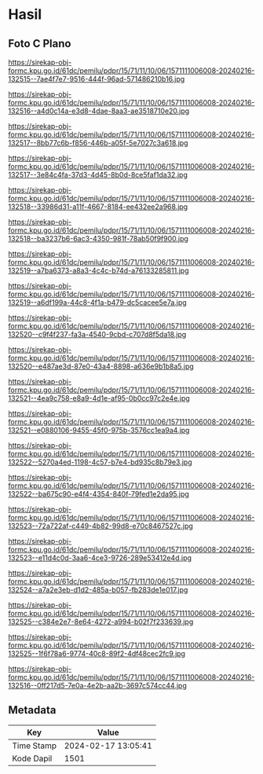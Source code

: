 # Hasil

## Foto C Plano

https://sirekap-obj-formc.kpu.go.id/61dc/pemilu/pdpr/15/71/11/10/06/1571111006008-20240216-132515--7ae4f7e7-9516-444f-96ad-571486210b16.jpg

https://sirekap-obj-formc.kpu.go.id/61dc/pemilu/pdpr/15/71/11/10/06/1571111006008-20240216-132516--a4d0c14a-e3d8-4dae-8aa3-ae3518710e20.jpg

https://sirekap-obj-formc.kpu.go.id/61dc/pemilu/pdpr/15/71/11/10/06/1571111006008-20240216-132517--8bb77c6b-f856-446b-a05f-5e7027c3a618.jpg

https://sirekap-obj-formc.kpu.go.id/61dc/pemilu/pdpr/15/71/11/10/06/1571111006008-20240216-132517--3e84c4fa-37d3-4d45-8b0d-8ce5faf1da32.jpg

https://sirekap-obj-formc.kpu.go.id/61dc/pemilu/pdpr/15/71/11/10/06/1571111006008-20240216-132518--33986d31-a11f-4667-8184-ee432ee2a968.jpg

https://sirekap-obj-formc.kpu.go.id/61dc/pemilu/pdpr/15/71/11/10/06/1571111006008-20240216-132518--ba3237b6-6ac3-4350-981f-78ab50f9f900.jpg

https://sirekap-obj-formc.kpu.go.id/61dc/pemilu/pdpr/15/71/11/10/06/1571111006008-20240216-132519--a7ba6373-a8a3-4c4c-b74d-a76133285811.jpg

https://sirekap-obj-formc.kpu.go.id/61dc/pemilu/pdpr/15/71/11/10/06/1571111006008-20240216-132519--a6df199a-44c8-4f1a-b479-dc5cacee5e7a.jpg

https://sirekap-obj-formc.kpu.go.id/61dc/pemilu/pdpr/15/71/11/10/06/1571111006008-20240216-132520--c9f4f237-fa3a-4540-9cbd-c707d8f5da18.jpg

https://sirekap-obj-formc.kpu.go.id/61dc/pemilu/pdpr/15/71/11/10/06/1571111006008-20240216-132520--e487ae3d-87e0-43a4-8898-a636e9b1b8a5.jpg

https://sirekap-obj-formc.kpu.go.id/61dc/pemilu/pdpr/15/71/11/10/06/1571111006008-20240216-132521--4ea9c758-e8a9-4d1e-af95-0b0cc97c2e4e.jpg

https://sirekap-obj-formc.kpu.go.id/61dc/pemilu/pdpr/15/71/11/10/06/1571111006008-20240216-132521--e0880106-9455-45f0-975b-3576cc1ea9a4.jpg

https://sirekap-obj-formc.kpu.go.id/61dc/pemilu/pdpr/15/71/11/10/06/1571111006008-20240216-132522--5270a4ed-1198-4c57-b7e4-bd935c8b79e3.jpg

https://sirekap-obj-formc.kpu.go.id/61dc/pemilu/pdpr/15/71/11/10/06/1571111006008-20240216-132522--ba675c90-e4f4-4354-840f-79fed1e2da95.jpg

https://sirekap-obj-formc.kpu.go.id/61dc/pemilu/pdpr/15/71/11/10/06/1571111006008-20240216-132523--72a722af-c449-4b82-99d8-e70c8467527c.jpg

https://sirekap-obj-formc.kpu.go.id/61dc/pemilu/pdpr/15/71/11/10/06/1571111006008-20240216-132523--e11d4c0d-3aa6-4ce3-9726-289e53412e4d.jpg

https://sirekap-obj-formc.kpu.go.id/61dc/pemilu/pdpr/15/71/11/10/06/1571111006008-20240216-132524--a7a2e3eb-d1d2-485a-b057-fb283de1e017.jpg

https://sirekap-obj-formc.kpu.go.id/61dc/pemilu/pdpr/15/71/11/10/06/1571111006008-20240216-132525--c384e2e7-8e64-4272-a994-b02f7f233639.jpg

https://sirekap-obj-formc.kpu.go.id/61dc/pemilu/pdpr/15/71/11/10/06/1571111006008-20240216-132525--1f6f78a6-9774-40c8-89f2-4df48cec2fc9.jpg

https://sirekap-obj-formc.kpu.go.id/61dc/pemilu/pdpr/15/71/11/10/06/1571111006008-20240216-132516--0ff217d5-7e0a-4e2b-aa2b-3697c574cc44.jpg


## Metadata

| Key        | Value               |
| ---------- | ------------------- |
| Time Stamp | 2024-02-17 13:05:41 |
| Kode Dapil | 1501                |



